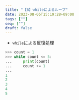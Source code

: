 ```yaml
---
title: "【6】whileによるループ"
date: 2023-08-05T15:19:28+09:00
tags: [""]
seq: [""]
draft: false
---
```


- `while`による反復処理
```python
>>> count = 1
>>> while count <= 5:
...     print(count)
...     count += 1
...
1
2
3
4
5
```

